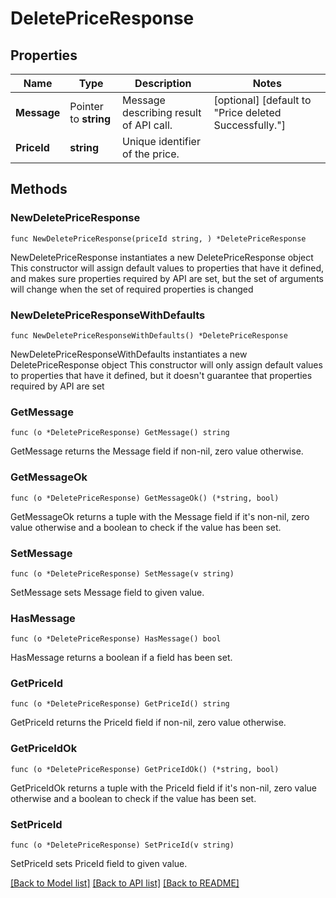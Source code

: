 # DeletePriceResponse

## Properties

Name | Type | Description | Notes
------------ | ------------- | ------------- | -------------
**Message** | Pointer to **string** | Message describing result of API call. | [optional] [default to "Price deleted Successfully."]
**PriceId** | **string** | Unique identifier of the price. | 

## Methods

### NewDeletePriceResponse

`func NewDeletePriceResponse(priceId string, ) *DeletePriceResponse`

NewDeletePriceResponse instantiates a new DeletePriceResponse object
This constructor will assign default values to properties that have it defined,
and makes sure properties required by API are set, but the set of arguments
will change when the set of required properties is changed

### NewDeletePriceResponseWithDefaults

`func NewDeletePriceResponseWithDefaults() *DeletePriceResponse`

NewDeletePriceResponseWithDefaults instantiates a new DeletePriceResponse object
This constructor will only assign default values to properties that have it defined,
but it doesn't guarantee that properties required by API are set

### GetMessage

`func (o *DeletePriceResponse) GetMessage() string`

GetMessage returns the Message field if non-nil, zero value otherwise.

### GetMessageOk

`func (o *DeletePriceResponse) GetMessageOk() (*string, bool)`

GetMessageOk returns a tuple with the Message field if it's non-nil, zero value otherwise
and a boolean to check if the value has been set.

### SetMessage

`func (o *DeletePriceResponse) SetMessage(v string)`

SetMessage sets Message field to given value.

### HasMessage

`func (o *DeletePriceResponse) HasMessage() bool`

HasMessage returns a boolean if a field has been set.

### GetPriceId

`func (o *DeletePriceResponse) GetPriceId() string`

GetPriceId returns the PriceId field if non-nil, zero value otherwise.

### GetPriceIdOk

`func (o *DeletePriceResponse) GetPriceIdOk() (*string, bool)`

GetPriceIdOk returns a tuple with the PriceId field if it's non-nil, zero value otherwise
and a boolean to check if the value has been set.

### SetPriceId

`func (o *DeletePriceResponse) SetPriceId(v string)`

SetPriceId sets PriceId field to given value.



[[Back to Model list]](../README.md#documentation-for-models) [[Back to API list]](../README.md#documentation-for-api-endpoints) [[Back to README]](../README.md)



